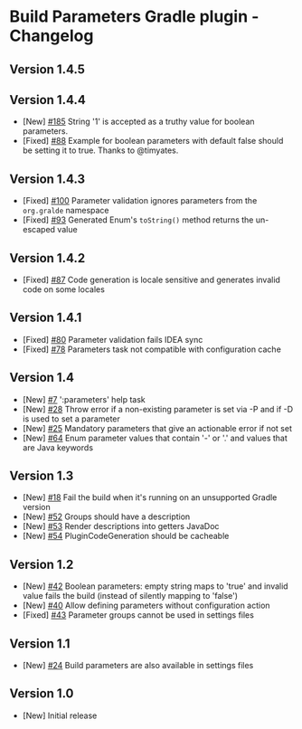 # Build Parameters Gradle plugin - Changelog

## Version 1.4.5

## Version 1.4.4
* [New] [#185](https://github.com/gradlex-org/build-parameters/issues/185) String '1' is accepted as a truthy value for boolean parameters.
* [Fixed] [#88](https://github.com/gradlex-org/build-parameters/issues/88) Example for boolean parameters with default false should be setting it to true. Thanks to @timyates.

## Version 1.4.3
* [Fixed] [#100](https://github.com/gradlex-org/build-parameters/issues/100) Parameter validation ignores parameters from the `org.gralde` namespace
* [Fixed] [#93](https://github.com/gradlex-org/build-parameters/issues/93) Generated Enum's `toString()` method returns the un-escaped value

## Version 1.4.2
* [Fixed] [#87](https://github.com/gradlex-org/build-parameters/issues/87) Code generation is locale sensitive and generates invalid code on some locales

## Version 1.4.1
* [Fixed] [#80](https://github.com/gradlex-org/build-parameters/issues/80) Parameter validation fails IDEA sync
* [Fixed] [#78](https://github.com/gradlex-org/build-parameters/issues/78) Parameters task not compatible with configuration cache

## Version 1.4
* [New] [#7](https://github.com/gradlex-org/build-parameters/issues/7) ':parameters' help task
* [New] [#28](https://github.com/gradlex-org/build-parameters/issues/28) Throw error if a non-existing parameter is set via -P and if -D is used to set a parameter
* [New] [#25](https://github.com/gradlex-org/build-parameters/issues/25) Mandatory parameters that give an actionable error if not set
* [New] [#64](https://github.com/gradlex-org/build-parameters/issues/64) Enum parameter values that contain '-' or '.' and values that are Java keywords

## Version 1.3
* [New] [#18](https://github.com/gradlex-org/build-parameters/issues/18) Fail the build when it's running on an unsupported Gradle version
* [New] [#52](https://github.com/gradlex-org/build-parameters/issues/52) Groups should have a description
* [New] [#53](https://github.com/gradlex-org/build-parameters/issues/53) Render descriptions into getters JavaDoc
* [New] [#54](https://github.com/gradlex-org/build-parameters/issues/54) PluginCodeGeneration should be cacheable

## Version 1.2
* [New] [#42](https://github.com/gradlex-org/build-parameters/issues/42) Boolean parameters: empty string maps to 'true' and invalid value fails the build (instead of silently mapping to 'false')
* [New] [#40](https://github.com/gradlex-org/build-parameters/issues/40) Allow defining parameters without configuration action
* [Fixed] [#43](https://github.com/gradlex-org/build-parameters/issues/43) Parameter groups cannot be used in settings files

## Version 1.1
* [New] [#24](https://github.com/gradlex-org/build-parameters/issues/24) Build parameters are also available in settings files

## Version 1.0
* [New] Initial release
